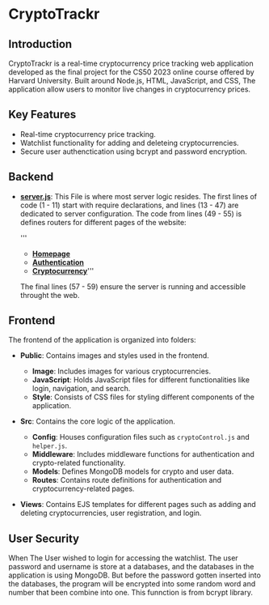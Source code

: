 # CryptoTrackr

## Introduction

CryptoTrackr is a real-time cryptocurrency price tracking web application developed as the final project for the CS50 2023 online course offered by Harvard University. Built around Node.js, HTML, JavaScript, and CSS, The application allow users to monitor live changes in cryptocurrency prices.

## Key Features

- Real-time cryptocurrency price tracking.
- Watchlist functionality for adding and deleteing cryptocurrencies.
- Secure user authenctication using bcrypt and password encryption.

## Backend

- **[server.js](./server.js)**: This File is where most server logic resides. The first lines of code (1 - 11) start with require declarations, and lines (13 - 47) are dedicated to server configuration. The code from lines (49 - 55) is defines routers for different pages of the website:

  '''

  - **[Homepage](./src/routes/index.js)**
  - **[Authentication](./src/routes/auth.js)**
  - **[Cryptocurrency](./src/routes/crypto.js)**'''

  The final lines (57 - 59) ensure the server is running and accessible throught the web.

## Frontend

The frontend of the application is organized into folders:

- **Public**: Contains images and styles used in the frontend.

  - **Image**: Includes images for various cryptocurrencies.
  - **JavaScript**: Holds JavaScript files for different functionalities like login, navigation, and search.
  - **Style**: Consists of CSS files for styling different components of the application.

- **Src**: Contains the core logic of the application.

  - **Config**: Houses configuration files such as `cryptoControl.js` and `helper.js`.
  - **Middleware**: Includes middleware functions for authentication and crypto-related functionality.
  - **Models**: Defines MongoDB models for crypto and user data.
  - **Routes**: Contains route definitions for authentication and cryptocurrency-related pages.

- **Views**: Contains EJS templates for different pages such as adding and deleting cryptocurrencies, user registration, and login.

## User Security

When The User wished to login for accessing the watchlist. The user password and username is store at a databases, and the databases in the application is using MongoDB. But before the password gotten inserted into the databases, the program will be encrypted into some random word and number that been combine into one. This funnction is from bcrypt library.
